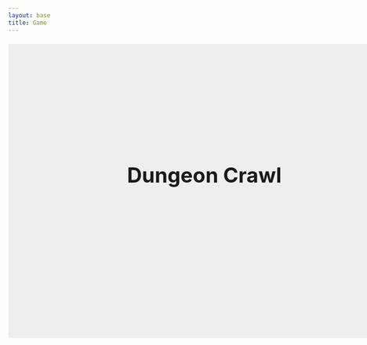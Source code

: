 ```yaml
---
layout: base
title: Game
---
```


<style>
    canvas {
        border: 1px solid #333;
        background: #b7b7b7ff;
        display: block;
        margin: 20px auto;
    }

    /* Shared style for all image buttons */
    .image-button {
        width: 200px;
        height: 60px;
        background-size: cover;
        background-position: center;
        border: none;
        cursor: pointer;
        display: flex;
        align-items: center;
        justify-content: center;
        font-size: 1.5em;
        color: white;
        text-shadow: 1px 1px 2px black;
        transition: transform 0.1s;
        margin: 0.5em 0;
    }

    .image-button:hover {
        transform: scale(1.05);
    }

    .main-menu {
        position: absolute;
        top: 0;
        left: 0;
        width: 800px;
        height: 600px;
        background: #eee;
        display: flex;
        flex-direction: column;
        align-items: center;
        justify-content: center;
        z-index: 1;
    }

    .death-screen {
        position: absolute;
        top: 0;
        left 0;
        width: 801px;
        height: 601px;
        background: rgba(0,0,0,0.8);
        color: white;
        display: none;
        flex-direction: column;
        align-items: center;
        justify-content: center;
        z-index: 2;
    }

    .upgrade-menu {
        position: absolute;
        top: 0;
        left: 0;
        width: 800px;
        height: 600px;
        background: #ddd;
        display: none;
        flex-direction: column;
        align-items: center;
        justify-content: center;
        z-index: 3;
    }

    .pause-menu {
        position: absolute;
        top: 0;
        left: 0;
        width: 800px;
        height: 600px;
        display: none;
        flex-direction: column;
        align-items: center;
        justify-content: center;
        z-index: 4;
    }    
</style>

<div style="position:relative; width:800px; height:600px; margin:0 auto;">
    <canvas id="gameCanvas" width="800" height="600"></canvas>
    <!-- Main Menu -->
    <div id="mainMenu" class="main-menu">
        <h1 style="font-size:3em;margin-bottom:1em;">Dungeon Crawl</h1>
        <div id="startBtn" class="image-button"></div>
    </div>
    <!-- Death Screen -->
    <div id="deathScreen" class="death-screen">
        <h1 style="font-size:3em;margin-bottom:1em;">You Died</h1>
        <div id="restartBtn" class="image-button">Restart</div>
    </div>
    <!-- Upgrades Menu -->
    <div id="upgradeMenu" class="upgrade-menu">
        <h1 style="font-size:2.5em;margin-bottom:1em;">Upgrades</h1>
        <div id="upgradeHealth" class="image-button">Increase Health (5 coins)</div>
        <div id="upgradeSpeed" class="image-button">Increase Speed (5 coins)</div>
        <div id="closeUpgrades" class="image-button">Back to Game</div>
    </div>
    <!-- Pause Menu -->
    <div id="pauseMenu" class="pause-menu">
        <h1 style="font-size:3em;margin-bottom:1em;color:white;">Paused</h1>
        <div id="resumeBtn" class="image-button">Resume</div>
        <div id="pauseUpgradesBtn" class="image-button">Upgrades</div>
        <div id="quitBtn" class="image-button">Quit to Main Menu</div>
    </div>
</div>

<script type="module">
import { player, pointAt, move } from './move.js';
import { camera, updateCamera, setCameraTarget } from './camera.js';
import { tiles, addTile } from './tile.js';
import { checkOnscreen } from './screen.js';
import { distance, updCollide } from './collide.js';
import { enemy, enemies, addEnemy, updEnemies } from './enemy.js';
import { bullets, updBullets, shootBullet } from './bullet.js';

const canvas = document.getElementById('gameCanvas');
const ctx = canvas.getContext('2d');

const mainMenu = document.getElementById('mainMenu');
const startBtn = document.getElementById('startBtn');

const deathScreen = document.getElementById('deathScreen');
const restartBtn = document.getElementById('restartBtn');

const upgradeMenu = document.getElementById('upgradeMenu');
const upgradeHealthBtn = document.getElementById('upgradeHealth');
const upgradeSpeedBtn = document.getElementById('upgradeSpeed');
const closeUpgradesBtn = document.getElementById('closeUpgrades');

const pauseMenu = document.getElementById('pauseMenu');
const resumeBtn = document.getElementById('resumeBtn');
const pauseUpgradesBtn = document.getElementById('pauseUpgradesBtn');
const quitBtn = document.getElementById('quitBtn');

let gameStarted = false;
let gameOver = false;
let paused = false;
let playTime = 0;

// Set custom images for buttons
startBtn.style.backgroundImage = "url('./art/start.png')";
restartBtn.style.backgroundImage = "url('images/restart.png')";
upgradeHealthBtn.style.backgroundImage = "url('images/health.png')";
upgradeSpeedBtn.style.backgroundImage = "url('images/speed.png')";
closeUpgradesBtn.style.backgroundImage = "url('images/back.png')";
resumeBtn.style.backgroundImage = "url('images/resume.png')";
pauseUpgradesBtn.style.backgroundImage = "url('images/upgrades.png')";
quitBtn.style.backgroundImage = "url('images/quit.png')";

// --- Main Menu ---
startBtn.addEventListener('click', () => {
    mainMenu.style.display = 'none';
    gameStarted = true;
    update();
    spawnTiles(2);
});

// --- Death Screen ---
restartBtn.addEventListener('click', () => {
    deathScreen.style.display = 'none';
    resetGame();
    update();
    spawnTiles(2);
});

// --- Upgrades ---
upgradeHealthBtn.addEventListener('click', () => {
    if (player.coins >= 5) {
        player.coins -= 5;
        player.health += 20;
    }
});
upgradeSpeedBtn.addEventListener('click', () => {
    if (player.coins >= 5) {
        player.coins -= 5;
        player.speed += 0.2;
    }
});
closeUpgradesBtn.addEventListener('click', () => {
    upgradeMenu.style.display = 'none';
    paused = false;
    update();
});

// --- Pause Menu ---
resumeBtn.addEventListener('click', () => {
    paused = false;
    pauseMenu.style.display = 'none';
    update();
});
pauseUpgradesBtn.addEventListener('click', () => {
    pauseMenu.style.display = 'none';
    upgradeMenu.style.display = 'flex';
});
quitBtn.addEventListener('click', () => {
    paused = false;
    gameStarted = false;
    pauseMenu.style.display = 'none';
    mainMenu.style.display = 'flex';
    resetGame();
});

// --- Game Logic ---
function resetGame() {
    player.x = 0;
    player.y = 0;
    player.xv = 0;
    player.yv = 0;
    player.health = 100;
    player.coins = 0;
    gameOver = false;
    enemies.length = 0;
    tiles.length = 0;
    playTime = 0;
};

const keys = {};
function keysDetection() {
    if (keys["w"] || keys["ArrowUp"]) player.yv -= player.speed;
    if (keys["s"] || keys["ArrowDown"]) player.yv += player.speed;
    if (keys["a"] || keys["ArrowLeft"]) player.xv -= player.speed;
    if (keys["d"] || keys["ArrowRight"]) player.xv += player.speed;
}

function drawText() {
    ctx.font = '24px Arial';
    ctx.fillStyle = 'black';
    ctx.fillText('Health: ' + player.health, 20, 40);
    ctx.fillText('Coins: ' + player.coins, 20, 68);
    ctx.fillText('[U] Upgrades', 20, 96);
}

function drawTiles(width,height) {
    for (let i = 0; i < tiles.length; i++) {
        const t = tiles[i];
        if (t.life === 0) {
            t.life += 0.1;
            if (t.life >= 100) {
                tiles.splice(i,1);
                i--;
                continue;
            }
        }
        if (t.type === 2) {
            addEnemy(t.x, t.y);
            tiles.splice(i,1);
            i--;
        }
        if (checkOnscreen(t.x, t.y, width, height)) {
            if (t.type === 1) {
                if (updCollide(player,t,20)) {
                    pointAt(t.x,t.y);
                    move(distance(0,0,player.xv,player.yv));
                }
                ctx.fillStyle = 'black';
                ctx.fillRect((t.x-camera.x) + (canvas.width/2)-10, (t.y-camera.y) + (canvas.height/2)-10, 20, 20);
            } else if (t.type === 3) {
                if (updCollide(player,t,20)) {
                    player.coins += 1;
                    tiles.splice(i,1);
                    i--;
                }
                ctx.fillStyle = 'yellow';
                ctx.fillRect((t.x-camera.x) + (canvas.width/2)-5, (t.y-camera.y) + (canvas.height/2)-5, 10, 10);
            }
        }
    }
}

function wait(seconds) {
    return new Promise(resolve => setTimeout(resolve, seconds * 1000));
}

async function spawnTiles(waitTime) {
    while(true) {
        await wait(waitTime-(playTime/1000));
        let rand = (Math.random()*2)-1;
        const temp = {
            x: Math.floor(rand*(canvas.width/2-20)+camera.x),
            y: Math.floor(rand*(canvas.height/2-20)+camera.y),
        };
        const t = Math.floor(Math.random() * 2) + 1;
        addTile(temp.x,temp.y,Math.floor(t));
    }
}

function border(width,height) {
    if (Math.abs(player.x) >= width) {
        player.x = player.x > 0 ? -width : width;
    }
    if (Math.abs(player.y) >= height) {
        player.y = player.y > 0 ? -height : height;
    }
    ctx.strokeStyle = "black";
    ctx.lineWidth = 4;
    ctx.strokeRect(6 - camera.x, 6 - camera.y, canvas.width-14, canvas.height-14);
}

function update() {
    if (gameOver || paused) return;
    ctx.clearRect(0,0,canvas.width,canvas.height);
    setCameraTarget(player);
    updateCamera();
    playTime += 0.1;
    drawTiles(canvas.width, canvas.height);
    updEnemies(ctx, canvas, player);
    updBullets(ctx, canvas);
    keysDetection();
    player.xv *= 0.9;
    player.yv *= 0.9;
    player.x += player.xv;
    player.y += player.yv;
    border(canvas.width/2 - 20, canvas.height/2 - 20);
    if (player.health <= 0) {
        player.health = 0;
        gameOver = true;
        deathScreen.style.display = 'flex';
        return;
    }
    ctx.fillStyle = 'blue';
    ctx.fillRect((player.x-camera.x)+(canvas.width/2)-12.5,(player.y-camera.y)+(canvas.height/2)-12.5,25,25);
    drawText();
    requestAnimationFrame(update);
}

// --- Input ---
document.addEventListener('keydown', (e) => {
    if (["ArrowUp","ArrowDown","ArrowLeft","ArrowRight"].includes(e.key)) e.preventDefault();
    keys[e.key.toLowerCase()] = true;

    if (e.key.toLowerCase() === 'u' && gameStarted && !gameOver) {
        paused = true;
        upgradeMenu.style.display = 'flex';
    }

    if (e.key === 'Escape' && gameStarted && !gameOver) {
        paused = !paused;
        pauseMenu.style.display = paused ? 'flex' : 'none';
        if (!paused) update();
    }
});
document.addEventListener('keyup', (e) => keys[e.key.toLowerCase()] = false);

canvas.addEventListener("click", (e) => {
    const rect = canvas.getBoundingClientRect();
    const mouseX = e.clientX - rect.left;
    const mouseY = e.clientY - rect.top;
    const worldX = (mouseX - canvas.width/2) + camera.x;
    const worldY = (mouseY - canvas.height/2) + camera.y;
    if (player.ammo <= 0) return;
    shootBullet(worldX, worldY, player.gun);
});
</script>
